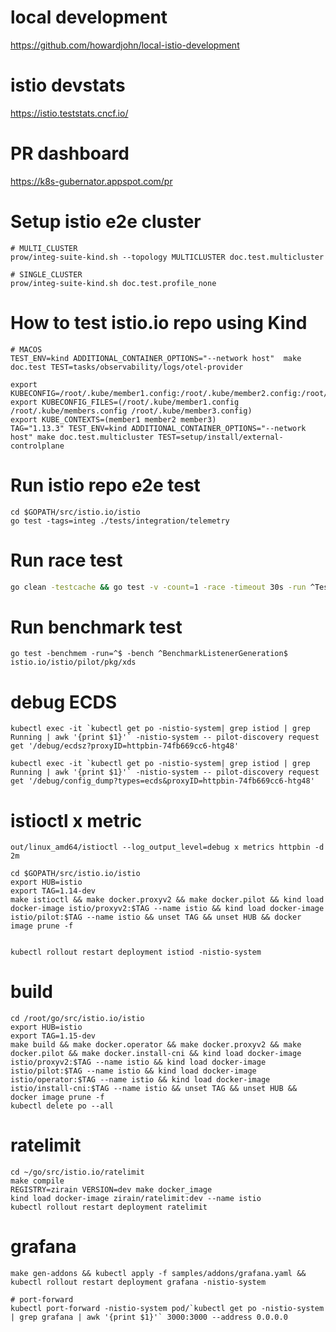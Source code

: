 # local development

https://github.com/howardjohn/local-istio-development

# istio devstats

https://istio.teststats.cncf.io/


# PR dashboard

https://k8s-gubernator.appspot.com/pr

# Setup istio e2e cluster

```shell
# MULTI_CLUSTER
prow/integ-suite-kind.sh --topology MULTICLUSTER doc.test.multicluster

# SINGLE_CLUSTER 
prow/integ-suite-kind.sh doc.test.profile_none
```

# How to test istio.io repo using Kind

```
# MACOS
TEST_ENV=kind ADDITIONAL_CONTAINER_OPTIONS="--network host"  make doc.test TEST=tasks/observability/logs/otel-provider

export KUBECONFIG=/root/.kube/member1.config:/root/.kube/member2.config:/root/.kube/member3.config
export KUBECONFIG_FILES=(/root/.kube/member1.config /root/.kube/members.config /root/.kube/member3.config)
export KUBE_CONTEXTS=(member1 member2 member3)
TAG="1.13.3" TEST_ENV=kind ADDITIONAL_CONTAINER_OPTIONS="--network host" make doc.test.multicluster TEST=setup/install/external-controlplane
```


# Run istio repo e2e test

```
cd $GOPATH/src/istio.io/istio
go test -tags=integ ./tests/integration/telemetry
```

# Run race test

```bash
go clean -testcache && go test -v -count=1 -race -timeout 30s -run ^TestEDSUnhealthyEndpoints$ istio.io/istio/pilot/pkg/xds
```

# Run benchmark test

```console
go test -benchmem -run=^$ -bench ^BenchmarkListenerGeneration$ istio.io/istio/pilot/pkg/xds
```

# debug ECDS

```shell
kubectl exec -it `kubectl get po -nistio-system| grep istiod | grep Running | awk '{print $1}'` -nistio-system -- pilot-discovery request get '/debug/ecdsz?proxyID=httpbin-74fb669cc6-htg48'
```

```shell
kubectl exec -it `kubectl get po -nistio-system| grep istiod | grep Running | awk '{print $1}'` -nistio-system -- pilot-discovery request get '/debug/config_dump?types=ecds&proxyID=httpbin-74fb669cc6-htg48'
```

# istioctl x metric

```shell
out/linux_amd64/istioctl --log_output_level=debug x metrics httpbin -d 2m
```


```shell
cd $GOPATH/src/istio.io/istio
export HUB=istio
export TAG=1.14-dev
make istioctl && make docker.proxyv2 && make docker.pilot && kind load docker-image istio/proxyv2:$TAG --name istio && kind load docker-image istio/pilot:$TAG --name istio && unset TAG && unset HUB && docker image prune -f


kubectl rollout restart deployment istiod -nistio-system

```


# build

```
cd /root/go/src/istio.io/istio
export HUB=istio
export TAG=1.15-dev
make build && make docker.operator && make docker.proxyv2 && make docker.pilot && make docker.install-cni && kind load docker-image istio/proxyv2:$TAG --name istio && kind load docker-image istio/pilot:$TAG --name istio && kind load docker-image istio/operator:$TAG --name istio && kind load docker-image istio/install-cni:$TAG --name istio && unset TAG && unset HUB && docker image prune -f
kubectl delete po --all
```


# ratelimit

```console
cd ~/go/src/istio.io/ratelimit
make compile
REGISTRY=zirain VERSION=dev make docker_image
kind load docker-image zirain/ratelimit:dev --name istio
kubectl rollout restart deployment ratelimit
```

# grafana

```console
make gen-addons && kubectl apply -f samples/addons/grafana.yaml && kubectl rollout restart deployment grafana -nistio-system

# port-forward
kubectl port-forward -nistio-system pod/`kubectl get po -nistio-system | grep grafana | awk '{print $1}'` 3000:3000 --address 0.0.0.0
```